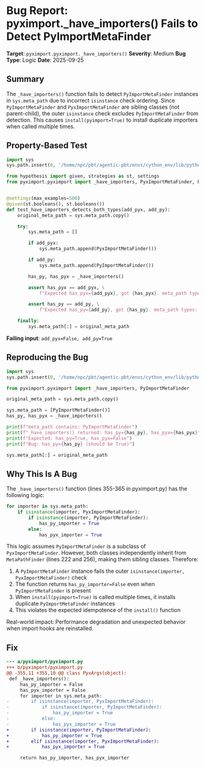 # Bug Report: pyximport._have_importers() Fails to Detect PyImportMetaFinder

**Target**: `pyximport.pyximport._have_importers()`
**Severity**: Medium
**Bug Type**: Logic
**Date**: 2025-09-25

## Summary

The `_have_importers()` function fails to detect `PyImportMetaFinder` instances in `sys.meta_path` due to incorrect `isinstance` check ordering. Since `PyImportMetaFinder` and `PyxImportMetaFinder` are sibling classes (not parent-child), the outer `isinstance` check excludes `PyImportMetaFinder` from detection. This causes `install(pyimport=True)` to install duplicate importers when called multiple times.

## Property-Based Test

```python
import sys
sys.path.insert(0, '/home/npc/pbt/agentic-pbt/envs/cython_env/lib/python3.13/site-packages')

from hypothesis import given, strategies as st, settings
from pyximport.pyximport import _have_importers, PyxImportMetaFinder, PyImportMetaFinder


@settings(max_examples=500)
@given(st.booleans(), st.booleans())
def test_have_importers_detects_both_types(add_pyx, add_py):
    original_meta_path = sys.meta_path.copy()

    try:
        sys.meta_path = []

        if add_pyx:
            sys.meta_path.append(PyxImportMetaFinder())

        if add_py:
            sys.meta_path.append(PyImportMetaFinder())

        has_py, has_pyx = _have_importers()

        assert has_pyx == add_pyx, \
            f"Expected has_pyx={add_pyx}, got {has_pyx}. meta_path types: {[type(x).__name__ for x in sys.meta_path]}"

        assert has_py == add_py, \
            f"Expected has_py={add_py}, got {has_py}. meta_path types: {[type(x).__name__ for x in sys.meta_path]}"

    finally:
        sys.meta_path[:] = original_meta_path
```

**Failing input**: `add_pyx=False, add_py=True`

## Reproducing the Bug

```python
import sys
sys.path.insert(0, '/home/npc/pbt/agentic-pbt/envs/cython_env/lib/python3.13/site-packages')

from pyximport.pyximport import _have_importers, PyImportMetaFinder

original_meta_path = sys.meta_path.copy()

sys.meta_path = [PyImportMetaFinder()]
has_py, has_pyx = _have_importers()

print(f"meta_path contains: PyImportMetaFinder")
print(f"_have_importers() returned: has_py={has_py}, has_pyx={has_pyx}")
print(f"Expected: has_py=True, has_pyx=False")
print(f"Bug: has_py={has_py} (should be True)")

sys.meta_path[:] = original_meta_path
```

## Why This Is A Bug

The `_have_importers()` function (lines 355-365 in pyximport.py) has the following logic:

```python
for importer in sys.meta_path:
    if isinstance(importer, PyxImportMetaFinder):
        if isinstance(importer, PyImportMetaFinder):
            has_py_importer = True
        else:
            has_pyx_importer = True
```

This logic assumes `PyImportMetaFinder` is a subclass of `PyxImportMetaFinder`. However, both classes independently inherit from `MetaPathFinder` (lines 222 and 256), making them sibling classes. Therefore:

1. A `PyImportMetaFinder` instance fails the outer `isinstance(importer, PyxImportMetaFinder)` check
2. The function returns `has_py_importer=False` even when `PyImportMetaFinder` is present
3. When `install(pyimport=True)` is called multiple times, it installs duplicate `PyImportMetaFinder` instances
4. This violates the expected idempotence of the `install()` function

Real-world impact: Performance degradation and unexpected behavior when import hooks are reinstalled.

## Fix

```diff
--- a/pyximport/pyximport.py
+++ b/pyximport/pyximport.py
@@ -355,11 +355,10 @@ class PyxArgs(object):
 def _have_importers():
     has_py_importer = False
     has_pyx_importer = False
     for importer in sys.meta_path:
-        if isinstance(importer, PyxImportMetaFinder):
-            if isinstance(importer, PyImportMetaFinder):
-                has_py_importer = True
-            else:
-                has_pyx_importer = True
+        if isinstance(importer, PyImportMetaFinder):
+            has_py_importer = True
+        elif isinstance(importer, PyxImportMetaFinder):
+            has_pyx_importer = True

     return has_py_importer, has_pyx_importer
```